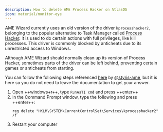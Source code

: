 ```yaml
---
description: How to delete AME Process Hacker on AtlasOS
icon: material/monitor-eye
---
```


AME Wizard currently uses an old version of the driver `kprocesshacker2`, belonging to the popular alternative to Task Manager called [Process Hacker](https://processhacker.sourceforge.io/). It is used to do certain actions with full privileges, like kill processes. This driver is commonly blocked by anticheats due to its unrestricted access to Windows.

Although AME Wizard should normally clean up its version of Process Hacker, sometimes parts of the driver can be left behind, preventing certain games or anticheats from starting. 

You can follow the following steps referenced [here](https://github.com/Atlas-OS/Atlas/issues/730#issuecomment-1522501012) by [@styris-ame](https://github.com/styris-ame), but it is here so you do not need to leave the documentation to get your answer.

1. Open ++windows+r++, type ``RunAsTI cmd`` and press ++enter++
2. In the Command Prompt window, type the following and press ++enter++:
    ```batch
    reg delete "HKLM\SYSTEM\CurrentControlSet\Services\kprocesshacker2" /f
    ```
3. Restart your computer